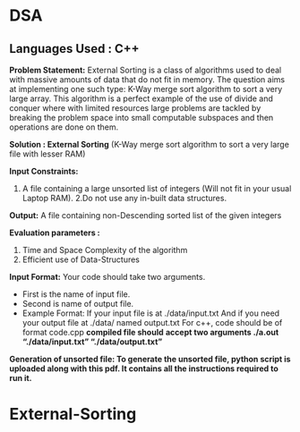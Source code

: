 # DSA

##  Languages Used : C++

**Problem Statement:** External Sorting is a class of algorithms used to deal with massive amounts of data that do not fit in memory.
The question aims at implementing one such type: K-Way merge sort algorithm to sort a very large array. This algorithm is a perfect example of the use of divide and conquer where with limited resources large problems are tackled by breaking the problem space into small computable subspaces and then operations are done on them.

**Solution : External Sorting** (K-Way merge sort algorithm to sort a very large file with lesser RAM)

**Input Constraints:**

1. A file containing a large unsorted list of integers (Will not fit in your usual Laptop RAM).
2.Do not use any in-built data structures.

**Output:** A file containing non-Descending sorted list of the given integers

**Evaluation parameters :**

1. Time and Space Complexity of the algorithm
2. Efficient use of Data-Structures

**Input Format:** Your code should take two arguments.

- First is the name of input file.
- Second is name of output file.
- Example Format: If your input file is at ./data/input.txt And if you need your output file at ./data/ named output.txt
    For c++, code should be of format code.cpp **compiled file should**
    **accept two arguments ./a.out “./data/input.txt” “./data/output.txt”**

**Generation of unsorted file:
To generate the unsorted file, python script is uploaded along with this pdf. It
contains all the instructions required to run it.**
# External-Sorting

